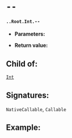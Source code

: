 # `--`

#### `..Root.Int.--`

* **Parameters:**

* **Return value:**

## Child of:

[`Int`](docs..Root.Int.md)

## Signatures:

`NativeCallable`, `Callable`


## Example:



